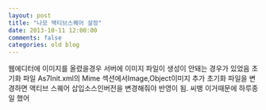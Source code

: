 ```yaml
---
layout: post
title: "나모 액티브스퀘어 설정"
date: 2013-10-11 12:00:00
comments: false
categories: old blog
---
```


웹에디터에 이미지를 올렸을경우 서버에 이미지 파일이 생성이 안돼는 경우가 있었음
초기화 파일 As7Init.xml의 Mime 섹션에서<EncodeFilter>Image,Object</EncodeFilter>이미지 추가
초기화 파일을 변경하면 
액티브 스퀘어 삽입소스인<PARAM name='InitFileVer' value='1.01'>버전을 변경해줘야 반영이 됨.
씨뱅 이거때문에 하루종일 했어 
